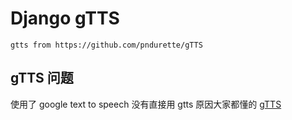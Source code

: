 # Django gTTS

```
gtts from https://github.com/pndurette/gTTS

```

## gTTS 问题

使用了 google text to speech
没有直接用 gtts 原因大家都懂的 [gTTS](https://github.com/pndurette/gTTS)

